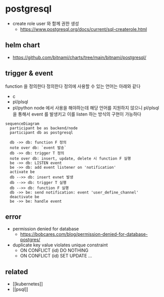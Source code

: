 # postgresql

- create role
  user 와 함께 권한 생성
  + https://www.postgresql.org/docs/current/sql-createrole.html
## helm chart
+ https://github.com/bitnami/charts/tree/main/bitnami/postgresql/

## trigger & event
function 을 정의한다 정의한다 정의에 사용할 수 있는 언어는 아래와 같다
- c 
- pl/plsql
- pl/python
node 에서 사용을 해야하는데 해당 언어를 지원하지 않으니 pl/plsql 을 통해서 event 를 발생키고 이를 listen 하는 방식의 구현이 가능하다
```mermaid
sequenceDiagram
  participant be as backend/node
  participant db as postgresql
  
  db ->> db: function F 정의
  note over db: `event 발송`
  db ->> db: trigger T 정의
  note over db: insert, update, delete 시 function F 실행
  be ->> db: LISTEN event
  be ->> db: add event listener on 'notification' 
  activate be
  db -->> db: insert evnet 발생
  db -->> db: trigger T 실행
  db -->> db: function F 실행
  db ->> be: send notification: event 'user_define_channel'
  deactivate be
  be ->> be: handle event
```

## error
- permission denied for database 
  + https://bobcares.com/blog/permission-denied-for-database-postgres/
- duplicate key value violates unique constraint 
  - ON CONFLICT (id) DO NOTHING
  - ON CONFLICT (id) SET UPDATE ...

## related
- [[kubernetes]]
- [[psql]]
